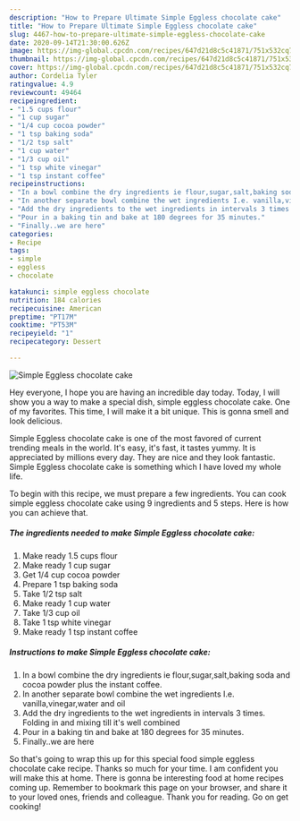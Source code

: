 ```yaml
---
description: "How to Prepare Ultimate Simple Eggless chocolate cake"
title: "How to Prepare Ultimate Simple Eggless chocolate cake"
slug: 4467-how-to-prepare-ultimate-simple-eggless-chocolate-cake
date: 2020-09-14T21:30:00.626Z
image: https://img-global.cpcdn.com/recipes/647d21d8c5c41871/751x532cq70/simple-eggless-chocolate-cake-recipe-main-photo.jpg
thumbnail: https://img-global.cpcdn.com/recipes/647d21d8c5c41871/751x532cq70/simple-eggless-chocolate-cake-recipe-main-photo.jpg
cover: https://img-global.cpcdn.com/recipes/647d21d8c5c41871/751x532cq70/simple-eggless-chocolate-cake-recipe-main-photo.jpg
author: Cordelia Tyler
ratingvalue: 4.9
reviewcount: 49464
recipeingredient:
- "1.5 cups flour"
- "1 cup sugar"
- "1/4 cup cocoa powder"
- "1 tsp baking soda"
- "1/2 tsp salt"
- "1 cup water"
- "1/3 cup oil"
- "1 tsp white vinegar"
- "1 tsp instant coffee"
recipeinstructions:
- "In a bowl combine the dry ingredients ie flour,sugar,salt,baking soda and cocoa powder plus the instant coffee."
- "In another separate bowl combine the wet ingredients I.e. vanilla,vinegar,water and oil"
- "Add the dry ingredients to the wet ingredients in intervals 3 times. Folding in and mixing till it&#39;s well combined"
- "Pour in a baking tin and bake at 180 degrees for 35 minutes."
- "Finally..we are here"
categories:
- Recipe
tags:
- simple
- eggless
- chocolate

katakunci: simple eggless chocolate 
nutrition: 184 calories
recipecuisine: American
preptime: "PT17M"
cooktime: "PT53M"
recipeyield: "1"
recipecategory: Dessert

---
```



![Simple Eggless chocolate cake](https://img-global.cpcdn.com/recipes/647d21d8c5c41871/751x532cq70/simple-eggless-chocolate-cake-recipe-main-photo.jpg)

Hey everyone, I hope you are having an incredible day today. Today, I will show you a way to make a special dish, simple eggless chocolate cake. One of my favorites. This time, I will make it a bit unique. This is gonna smell and look delicious.



Simple Eggless chocolate cake is one of the most favored of current trending meals in the world. It's easy, it's fast, it tastes yummy. It is appreciated by millions every day. They are nice and they look fantastic. Simple Eggless chocolate cake is something which I have loved my whole life.


To begin with this recipe, we must prepare a few ingredients. You can cook simple eggless chocolate cake using 9 ingredients and 5 steps. Here is how you can achieve that.

<!--inarticleads1-->

##### The ingredients needed to make Simple Eggless chocolate cake:

1. Make ready 1.5 cups flour
1. Make ready 1 cup sugar
1. Get 1/4 cup cocoa powder
1. Prepare 1 tsp baking soda
1. Take 1/2 tsp salt
1. Make ready 1 cup water
1. Take 1/3 cup oil
1. Take 1 tsp white vinegar
1. Make ready 1 tsp instant coffee




<!--inarticleads2-->

##### Instructions to make Simple Eggless chocolate cake:

1. In a bowl combine the dry ingredients ie flour,sugar,salt,baking soda and cocoa powder plus the instant coffee.
1. In another separate bowl combine the wet ingredients I.e. vanilla,vinegar,water and oil
1. Add the dry ingredients to the wet ingredients in intervals 3 times. Folding in and mixing till it&#39;s well combined
1. Pour in a baking tin and bake at 180 degrees for 35 minutes.
1. Finally..we are here




So that's going to wrap this up for this special food simple eggless chocolate cake recipe. Thanks so much for your time. I am confident you will make this at home. There is gonna be interesting food at home recipes coming up. Remember to bookmark this page on your browser, and share it to your loved ones, friends and colleague. Thank you for reading. Go on get cooking!
